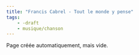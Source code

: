 ```yaml
---
title: "Francis Cabrel - Tout le monde y pense"
tags:
    - -draft
    - musique/chanson
---
```


Page créée automatiquement, mais vide.
